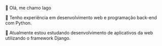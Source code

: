 👋 Olá, me chamo Iago

👀  Tenho experiência em desenvolvimento web e programação back-end com Python.

🌱 Atualmente estou estudando desenvolvimento de aplicativos da web utilizando o framework Django.


<!---
IagoSiilva/IagoSiilva is a ✨ special ✨ repository because its `README.md` (this file) appears on your GitHub profile.
You can click the Preview link to take a look at your changes.
--->
